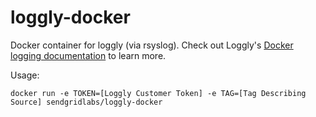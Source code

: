 loggly-docker
=============

Docker container for loggly (via rsyslog). Check out Loggly's [Docker logging documentation](https://www.loggly.com/docs/docker-syslog/) to learn more.

Usage:

```
docker run -e TOKEN=[Loggly Customer Token] -e TAG=[Tag Describing Source] sendgridlabs/loggly-docker
```

